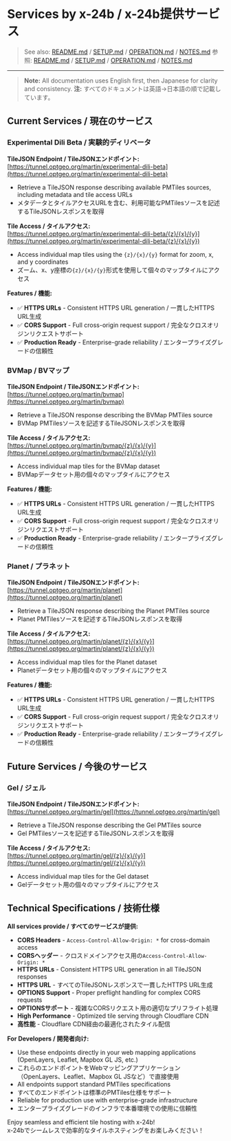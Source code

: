 # Services by x-24b / x-24b提供サービス

> See also: [README.md](README.md) / [SETUP.md](SETUP.md) / [OPERATION.md](OPERATION.md) / [NOTES.md](NOTES.md)
> 参照: [README.md](README.md) / [SETUP.md](SETUP.md) / [OPERATION.md](OPERATION.md) / [NOTES.md](NOTES.md)

---

> **Note:** All documentation uses English first, then Japanese for clarity and consistency.
> **注:** すべてのドキュメントは英語→日本語の順で記載しています。

## Current Services / 現在のサービス

### Experimental Dili Beta / 実験的ディリベータ

**TileJSON Endpoint / TileJSONエンドポイント:**  
[https://tunnel.optgeo.org/martin/experimental-dili-beta](https://tunnel.optgeo.org/martin/experimental-dili-beta)
- Retrieve a TileJSON response describing available PMTiles sources, including metadata and tile access URLs
- メタデータとタイルアクセスURLを含む、利用可能なPMTilesソースを記述するTileJSONレスポンスを取得

**Tile Access / タイルアクセス:**  
[https://tunnel.optgeo.org/martin/experimental-dili-beta/{z}/{x}/{y}](https://tunnel.optgeo.org/martin/experimental-dili-beta/{z}/{x}/{y})
- Access individual map tiles using the `{z}/{x}/{y}` format for zoom, x, and y coordinates
- ズーム、x、y座標の`{z}/{x}/{y}`形式を使用して個々のマップタイルにアクセス

**Features / 機能:**
- ✅ **HTTPS URLs** - Consistent HTTPS URL generation / 一貫したHTTPS URL生成
- ✅ **CORS Support** - Full cross-origin request support / 完全なクロスオリジンリクエストサポート  
- ✅ **Production Ready** - Enterprise-grade reliability / エンタープライズグレードの信頼性

### BVMap / BVマップ

**TileJSON Endpoint / TileJSONエンドポイント:**  
[https://tunnel.optgeo.org/martin/bvmap](https://tunnel.optgeo.org/martin/bvmap)
- Retrieve a TileJSON response describing the BVMap PMTiles source
- BVMap PMTilesソースを記述するTileJSONレスポンスを取得

**Tile Access / タイルアクセス:**  
[https://tunnel.optgeo.org/martin/bvmap/{z}/{x}/{y}](https://tunnel.optgeo.org/martin/bvmap/{z}/{x}/{y})
- Access individual map tiles for the BVMap dataset
- BVMapデータセット用の個々のマップタイルにアクセス

**Features / 機能:**
- ✅ **HTTPS URLs** - Consistent HTTPS URL generation / 一貫したHTTPS URL生成
- ✅ **CORS Support** - Full cross-origin request support / 完全なクロスオリジンリクエストサポート  
- ✅ **Production Ready** - Enterprise-grade reliability / エンタープライズグレードの信頼性

### Planet / プラネット

**TileJSON Endpoint / TileJSONエンドポイント:**  
[https://tunnel.optgeo.org/martin/planet](https://tunnel.optgeo.org/martin/planet)
- Retrieve a TileJSON response describing the Planet PMTiles source
- Planet PMTilesソースを記述するTileJSONレスポンスを取得

**Tile Access / タイルアクセス:**  
[https://tunnel.optgeo.org/martin/planet/{z}/{x}/{y}](https://tunnel.optgeo.org/martin/planet/{z}/{x}/{y})
- Access individual map tiles for the Planet dataset
- Planetデータセット用の個々のマップタイルにアクセス

**Features / 機能:**
- ✅ **HTTPS URLs** - Consistent HTTPS URL generation / 一貫したHTTPS URL生成
- ✅ **CORS Support** - Full cross-origin request support / 完全なクロスオリジンリクエストサポート  
- ✅ **Production Ready** - Enterprise-grade reliability / エンタープライズグレードの信頼性

## Future Services / 今後のサービス

### Gel / ジェル
**TileJSON Endpoint / TileJSONエンドポイント:**  
[https://tunnel.optgeo.org/martin/gel](https://tunnel.optgeo.org/martin/gel)
- Retrieve a TileJSON response describing the Gel PMTiles source
- Gel PMTilesソースを記述するTileJSONレスポンスを取得

**Tile Access / タイルアクセス:**  
[https://tunnel.optgeo.org/martin/gel/{z}/{x}/{y}](https://tunnel.optgeo.org/martin/gel/{z}/{x}/{y})
- Access individual map tiles for the Gel dataset
- Gelデータセット用の個々のマップタイルにアクセス

## Technical Specifications / 技術仕様

**All services provide / すべてのサービスが提供:**
- **CORS Headers** - `Access-Control-Allow-Origin: *` for cross-domain access
- **CORSヘッダー** - クロスドメインアクセス用の`Access-Control-Allow-Origin: *`
- **HTTPS URLs** - Consistent HTTPS URL generation in all TileJSON responses
- **HTTPS URL** - すべてのTileJSONレスポンスで一貫したHTTPS URL生成
- **OPTIONS Support** - Proper preflight handling for complex CORS requests
- **OPTIONSサポート** - 複雑なCORSリクエスト用の適切なプリフライト処理
- **High Performance** - Optimized tile serving through Cloudflare CDN
- **高性能** - Cloudflare CDN経由の最適化されたタイル配信

**For Developers / 開発者向け:**
- Use these endpoints directly in your web mapping applications (OpenLayers, Leaflet, Mapbox GL JS, etc.)
- これらのエンドポイントをWebマッピングアプリケーション（OpenLayers、Leaflet、Mapbox GL JSなど）で直接使用
- All endpoints support standard PMTiles specifications
- すべてのエンドポイントは標準のPMTiles仕様をサポート
- Reliable for production use with enterprise-grade infrastructure
- エンタープライズグレードのインフラで本番環境での使用に信頼性

Enjoy seamless and efficient tile hosting with x-24b!  
x-24bでシームレスで効率的なタイルホスティングをお楽しみください！

